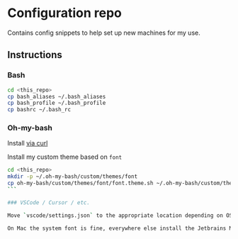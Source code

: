 # Configuration repo

Contains config snippets to help set up new machines for my use.

## Instructions

### Bash
```bash
cd <this_repo>
cp bash_aliases ~/.bash_aliases
cp bash_profile ~/.bash_profile
cp bashrc ~/.bash_rc
```

### Oh-my-bash

Install [via curl](https://github.com/ohmybash/oh-my-bash?tab=readme-ov-file#via-curl)

Install my custom theme based on `font`
````bash
cd <this_repo>
mkdir -p ~/.oh-my-bash/custom/themes/font
cp oh-my-bash/custom/themes/font/font.theme.sh ~/.oh-my-bash/custom/themes/font/font.theme.sh
```

### VSCode / Cursor / etc.

Move `vscode/settings.json` to the appropriate location depending on OS.

On Mac the system font is fine, everywhere else install the Jetbrains Monospace fonts and set the VSCode settings to use it.
